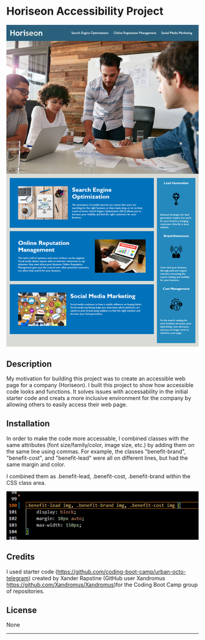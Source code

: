 # Horiseon Accessibility Project

![A screenshot of Horiseon's homepage](https://github.com/mharris1990/horiseon-accessibility/blob/main/Assets/images/horiseon-screenshot.png)

## Description

My motivation for building this project was to create an accessible web page for a company (Horiseon). I built this project to show how accessible code looks and functions. It solves issues with accessability in the initial starter code and creats a more inclusive environment for the company by allowing others to easily access their web page.

## Installation

In order to make the code more accessable, I combined classes with the same attributes (font size/family/color, image size, etc.) by adding them on the same line using commas. For example, the classes "benefit-brand", "benefit-cost", and "benefit-lead" were all on different lines, but had the same margin and color. 

I combined them as
.benefit-lead, .benefit-cost, .benefit-brand
within the CSS class area.

![An example of combined CSS classes. The classes benefit-brand, benefit-cost, and benefit-lead are combined on line 100 using commas.](https://github.com/mharris1990/horiseon-accessibility/blob/main/Assets/images/horiseon-css-example.png)

## Credits

I used starter code (https://github.com/coding-boot-camp/urban-octo-telegram) created by Xander Rapstine (GitHub user Xandromus https://github.com/Xandromus/Xandromus)for the Coding Boot Camp group of repositories.

## License

None

---
